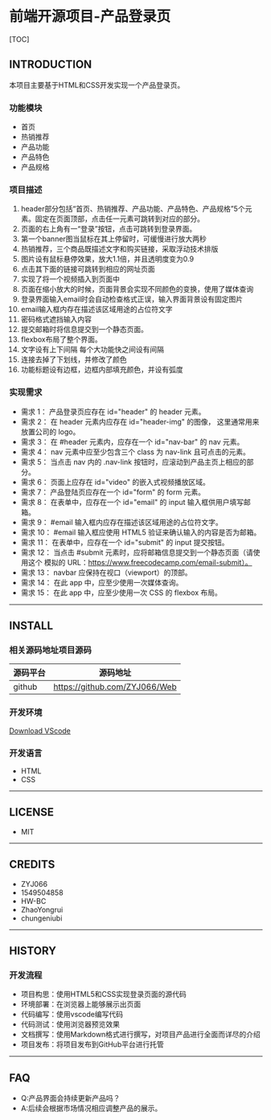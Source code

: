 # 前端开源项目-产品登录页

[TOC]

## INTRODUCTION

本项目主要基于HTML和CSS开发实现一个产品登录页。

### 功能模块
* 首页
* 热销推荐
* 产品功能
* 产品特色
* 产品规格
### 项目描述

1.	header部分包括“首页、热销推荐、产品功能、产品特色、产品规格”5个元素。固定在页面顶部，点击任一元素可跳转到对应的部分。
2.	页面的右上角有一“登录”按钮，点击可跳转到登录界面。
3.	第一个banner图当鼠标在其上停留时，可缓慢进行放大两秒
4.	热销推荐，三个商品既描述文字和购买链接，采取浮动技术排版
5.	图片设有鼠标悬停效果，放大1.1倍，并且透明度变为0.9
6.	点击其下面的链接可跳转到相应的网址页面
7.	实现了将一个视频插入到页面中
8.	页面在缩小放大的时候，页面背景会实现不同颜色的变换，使用了媒体查询
9.	登录界面输入email时会自动检查格式正误，输入界面背景设有固定图片
10.	email输入框内存在描述该区域用途的占位符文字
11.	密码格式遮挡输入内容
12.	提交邮箱时将信息提交到一个静态页面。
13.	flexbox布局了整个界面。
14.	文字设有上下间隔 每个大功能快之间设有间隔
15.	连接去掉了下划线，并修改了颜色
16.	功能标题设有边框，边框内部填充颜色，并设有弧度

### 实现需求
* 需求 1： 产品登录页应存在 id="header" 的 header 元素。
* 需求 2： 在 header 元素内应存在 id="header-img" 的图像， 这里通常用来放置公司的 logo。
* 需求 3： 在 #header 元素内，应存在一个 id="nav-bar" 的 nav 元素。
* 需求 4： nav 元素中应至少包含三个 class 为 nav-link 且可点击的元素。
* 需求 5： 当点击 nav 内的 .nav-link 按钮时，应滚动到产品主页上相应的部分。
* 需求 6： 页面上应存在 id="video" 的嵌入式视频播放区域。
* 需求 7： 产品登陆页应存在一个 id="form" 的 form 元素。
* 需求 8： 在表单中，应存在一个 id="email" 的 input 输入框供用户填写邮箱。
* 需求 9： #email 输入框内应存在描述该区域用途的占位符文字。
* 需求 10： #email 输入框应使用 HTML5 验证来确认输入的内容是否为邮箱。
* 需求 11： 在表单中，应存在一个 id="submit" 的 input 提交按钮。
* 需求 12： 当点击 #submit 元素时，应将邮箱信息提交到一个静态页面（请使用这个
 模拟的 URL：https://www.freecodecamp.com/email-submit）。
*   需求 13： navbar 应保持在视口（viewport）的顶部。
*  需求 14： 在此 app 中，应至少使用一次媒体查询。
*  需求 15： 在此 app 中，应至少使用一次 CSS 的 flexbox 布局。

------

## INSTALL

### 相关源码地址项目源码
| 源码平台 | 源码地址 |
| -------- | -------- |
| github | https://github.com/ZYJ066/Web |

### 开发环境

[Download VScode ](https://code.visualstudio.com/)

### 开发语言
* HTML
* CSS

------
## LICENSE
* MIT

------
## CREDITS
- ZYJ066
- 1549504858
- HW-BC
- ZhaoYongrui
- chungeniubi

------
## HISTORY
### 开发流程
* 项目构思：使用HTML5和CSS实现登录页面的源代码
* 环境部署：在浏览器上能够展示出页面
* 代码编写：使用vscode编写代码
* 代码测试：使用浏览器预览效果
* 文档撰写：使用Markdown格式进行撰写，对项目产品进行全面而详尽的介绍
* 项目发布：将项目发布到GitHub平台进行托管

------
## FAQ
* Q:产品界面会持续更新产品吗？
* A:后续会根据市场情况相应调整产品的展示。
